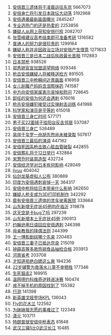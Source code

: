 1. [安倍晋三遗体将于凌晨运往东京](https://s.weibo.com//weibo?q=%23%E5%AE%89%E5%80%8D%E6%99%8B%E4%B8%89%E9%81%97%E4%BD%93%E5%B0%86%E4%BA%8E%E5%87%8C%E6%99%A8%E8%BF%90%E5%BE%80%E4%B8%9C%E4%BA%AC%23&Refer=top) 5667073
2. [安倍身亡将引发日本政坛大动荡](https://s.weibo.com//weibo?q=%23%E5%AE%89%E5%80%8D%E8%BA%AB%E4%BA%A1%E5%B0%86%E5%BC%95%E5%8F%91%E6%97%A5%E6%9C%AC%E6%94%BF%E5%9D%9B%E5%A4%A7%E5%8A%A8%E8%8D%A1%23&Refer=top) 3192968
3. [安倍遇袭最新画面曝光](https://s.weibo.com//weibo?q=%23%E5%AE%89%E5%80%8D%E9%81%87%E8%A2%AD%E6%9C%80%E6%96%B0%E7%94%BB%E9%9D%A2%E6%9B%9D%E5%85%89%23&Refer=top) 2845247
4. [专业选热门的还是热爱的](https://s.weibo.com//weibo?q=%23%E4%B8%93%E4%B8%9A%E9%80%89%E7%83%AD%E9%97%A8%E7%9A%84%E8%BF%98%E6%98%AF%E7%83%AD%E7%88%B1%E7%9A%84%23&Refer=top) 2253856
5. [嫌疑人从网上获知安倍行程](https://s.weibo.com//weibo?q=%23%E5%AB%8C%E7%96%91%E4%BA%BA%E4%BB%8E%E7%BD%91%E4%B8%8A%E8%8E%B7%E7%9F%A5%E5%AE%89%E5%80%8D%E8%A1%8C%E7%A8%8B%23&Refer=top) 2082707
6. [张雪峰建议高考结束即可准备考研](https://s.weibo.com//weibo?q=%23%E5%BC%A0%E9%9B%AA%E5%B3%B0%E5%BB%BA%E8%AE%AE%E9%AB%98%E8%80%83%E7%BB%93%E6%9D%9F%E5%8D%B3%E5%8F%AF%E5%87%86%E5%A4%87%E8%80%83%E7%A0%94%23&Refer=top) 1316582
7. [普通人的努力是很珍贵的](https://s.weibo.com//weibo?q=%23%E6%99%AE%E9%80%9A%E4%BA%BA%E7%9A%84%E5%8A%AA%E5%8A%9B%E6%98%AF%E5%BE%88%E7%8F%8D%E8%B4%B5%E7%9A%84%23&Refer=top) 1299164
8. [嫌疑人称并非因政治立场对安倍产生恨意](https://s.weibo.com//weibo?q=%23%E5%AB%8C%E7%96%91%E4%BA%BA%E7%A7%B0%E5%B9%B6%E9%9D%9E%E5%9B%A0%E6%94%BF%E6%B2%BB%E7%AB%8B%E5%9C%BA%E5%AF%B9%E5%AE%89%E5%80%8D%E4%BA%A7%E7%94%9F%E6%81%A8%E6%84%8F%23&Refer=top) 1271833
9. [安倍晋三是日本二战后执政最长首相](https://s.weibo.com//weibo?q=%23%E5%AE%89%E5%80%8D%E6%99%8B%E4%B8%89%E6%98%AF%E6%97%A5%E6%9C%AC%E4%BA%8C%E6%88%98%E5%90%8E%E6%89%A7%E6%94%BF%E6%9C%80%E9%95%BF%E9%A6%96%E7%9B%B8%23&Refer=top) 1112883
10. [日本禁枪](https://s.weibo.com//weibo?q=%23%E6%97%A5%E6%9C%AC%E7%A6%81%E6%9E%AA%23&Refer=top) 938526
11. [郑秀妍官宣加盟遥望网络](https://s.weibo.com//weibo?q=%23%E9%83%91%E7%A7%80%E5%A6%8D%E5%AE%98%E5%AE%A3%E5%8A%A0%E7%9B%9F%E9%81%A5%E6%9C%9B%E7%BD%91%E7%BB%9C%23&Refer=top) 929346
12. [枪击安倍嫌疑人将被移送检方](https://s.weibo.com//weibo?q=%23%E6%9E%AA%E5%87%BB%E5%AE%89%E5%80%8D%E5%AB%8C%E7%96%91%E4%BA%BA%E5%B0%86%E8%A2%AB%E7%A7%BB%E9%80%81%E6%A3%80%E6%96%B9%23&Refer=top) 891505
13. [安倍晋三中枪瞬间近景画面](https://s.weibo.com//weibo?q=%23%E5%AE%89%E5%80%8D%E6%99%8B%E4%B8%89%E4%B8%AD%E6%9E%AA%E7%9E%AC%E9%97%B4%E8%BF%91%E6%99%AF%E7%94%BB%E9%9D%A2%23&Refer=top) 816959
14. [女儿剖腹产妈妈含泪帮抹药](https://s.weibo.com//weibo?q=%23%E5%A5%B3%E5%84%BF%E5%89%96%E8%85%B9%E4%BA%A7%E5%A6%88%E5%A6%88%E5%90%AB%E6%B3%AA%E5%B8%AE%E6%8A%B9%E8%8D%AF%23&Refer=top) 741587
15. [中方向安倍家属表示哀悼和慰问](https://s.weibo.com//weibo?q=%23%E4%B8%AD%E6%96%B9%E5%90%91%E5%AE%89%E5%80%8D%E5%AE%B6%E5%B1%9E%E8%A1%A8%E7%A4%BA%E5%93%80%E6%82%BC%E5%92%8C%E6%85%B0%E9%97%AE%23&Refer=top) 728645
16. [卸任的安倍为何还会遇刺](https://s.weibo.com//weibo?q=%23%E5%8D%B8%E4%BB%BB%E7%9A%84%E5%AE%89%E5%80%8D%E4%B8%BA%E4%BD%95%E8%BF%98%E4%BC%9A%E9%81%87%E5%88%BA%23&Refer=top) 676016
17. [枪杀安倍嫌犯接受过实弹射击训练](https://s.weibo.com//weibo?q=%23%E6%9E%AA%E6%9D%80%E5%AE%89%E5%80%8D%E5%AB%8C%E7%8A%AF%E6%8E%A5%E5%8F%97%E8%BF%87%E5%AE%9E%E5%BC%B9%E5%B0%84%E5%87%BB%E8%AE%AD%E7%BB%83%23&Refer=top) 641998
18. [科学家和演员是平等的](https://s.weibo.com//weibo?q=%23%E7%A7%91%E5%AD%A6%E5%AE%B6%E5%92%8C%E6%BC%94%E5%91%98%E6%98%AF%E5%B9%B3%E7%AD%89%E7%9A%84%23&Refer=top) 615018
19. [安倍晋三身亡时间](https://s.weibo.com//weibo?q=%23%E5%AE%89%E5%80%8D%E6%99%8B%E4%B8%89%E8%BA%AB%E4%BA%A1%E6%97%B6%E9%97%B4%23&Refer=top) 577171
20. [男子买22面镜子挂阳台反击邻居](https://s.weibo.com//weibo?q=%23%E7%94%B7%E5%AD%90%E4%B9%B022%E9%9D%A2%E9%95%9C%E5%AD%90%E6%8C%82%E9%98%B3%E5%8F%B0%E5%8F%8D%E5%87%BB%E9%82%BB%E5%B1%85%23&Refer=top) 537087
21. [安倍晋三身亡](https://s.weibo.com//weibo?q=%23%E5%AE%89%E5%80%8D%E6%99%8B%E4%B8%89%E8%BA%AB%E4%BA%A1%23&Refer=top) 526489
22. [易烊千玺罗一舟胡先煦尚未被录取](https://s.weibo.com//weibo?q=%23%E6%98%93%E7%83%8A%E5%8D%83%E7%8E%BA%E7%BD%97%E4%B8%80%E8%88%9F%E8%83%A1%E5%85%88%E7%85%A6%E5%B0%9A%E6%9C%AA%E8%A2%AB%E5%BD%95%E5%8F%96%23&Refer=top) 507617
23. [安倍晋三最后的演讲](https://s.weibo.com//weibo?q=%23%E5%AE%89%E5%80%8D%E6%99%8B%E4%B8%89%E6%9C%80%E5%90%8E%E7%9A%84%E6%BC%94%E8%AE%B2%23&Refer=top) 447162
24. [安倍死因系枪击致心脏血管破裂](https://s.weibo.com//weibo?q=%23%E5%AE%89%E5%80%8D%E6%AD%BB%E5%9B%A0%E7%B3%BB%E6%9E%AA%E5%87%BB%E8%87%B4%E5%BF%83%E8%84%8F%E8%A1%80%E7%AE%A1%E7%A0%B4%E8%A3%82%23&Refer=top) 442855
25. [安倍葬礼将于12日举行](https://s.weibo.com//weibo?q=%23%E5%AE%89%E5%80%8D%E8%91%AC%E7%A4%BC%E5%B0%86%E4%BA%8E12%E6%97%A5%E4%B8%BE%E8%A1%8C%23&Refer=top) 432884
26. [宋慧乔时装周造型](https://s.weibo.com//weibo?q=%23%E5%AE%8B%E6%85%A7%E4%B9%94%E6%97%B6%E8%A3%85%E5%91%A8%E9%80%A0%E5%9E%8B%23&Refer=top) 432724
27. [安倍经济学对日本有何影响](https://s.weibo.com//weibo?q=%23%E5%AE%89%E5%80%8D%E7%BB%8F%E6%B5%8E%E5%AD%A6%E5%AF%B9%E6%97%A5%E6%9C%AC%E6%9C%89%E4%BD%95%E5%BD%B1%E5%93%8D%23&Refer=top) 428049
28. [liyuu](https://s.weibo.com//weibo?q=liyuu&Refer=top) 404042
29. [仙剑龙葵虚拟人公布](https://s.weibo.com//weibo?q=%23%E4%BB%99%E5%89%91%E9%BE%99%E8%91%B5%E8%99%9A%E6%8B%9F%E4%BA%BA%E5%85%AC%E5%B8%83%23&Refer=top) 380889
30. [印度为安倍遇刺哀悼一天](https://s.weibo.com//weibo?q=%23%E5%8D%B0%E5%BA%A6%E4%B8%BA%E5%AE%89%E5%80%8D%E9%81%87%E5%88%BA%E5%93%80%E6%82%BC%E4%B8%80%E5%A4%A9%23&Refer=top) 364317
31. [安倍中枪将给日本带来什么影响](https://s.weibo.com//weibo?q=%23%E5%AE%89%E5%80%8D%E4%B8%AD%E6%9E%AA%E5%B0%86%E7%BB%99%E6%97%A5%E6%9C%AC%E5%B8%A6%E6%9D%A5%E4%BB%80%E4%B9%88%E5%BD%B1%E5%93%8D%23&Refer=top) 362650
32. [嫌疑人枪支或为3D打印机制作](https://s.weibo.com//weibo?q=%23%E5%AB%8C%E7%96%91%E4%BA%BA%E6%9E%AA%E6%94%AF%E6%88%96%E4%B8%BA3D%E6%89%93%E5%8D%B0%E6%9C%BA%E5%88%B6%E4%BD%9C%23&Refer=top) 342292
33. [载有安倍晋三遗体的灵车驶离医院](https://s.weibo.com//weibo?q=%23%E8%BD%BD%E6%9C%89%E5%AE%89%E5%80%8D%E6%99%8B%E4%B8%89%E9%81%97%E4%BD%93%E7%9A%84%E7%81%B5%E8%BD%A6%E9%A9%B6%E7%A6%BB%E5%8C%BB%E9%99%A2%23&Refer=top) 333664
34. [山东新增无症状45例均在临沂](https://s.weibo.com//weibo?q=%23%E5%B1%B1%E4%B8%9C%E6%96%B0%E5%A2%9E%E6%97%A0%E7%97%87%E7%8A%B645%E4%BE%8B%E5%9D%87%E5%9C%A8%E4%B8%B4%E6%B2%82%23&Refer=top) 319878
35. [这天空是卡bug了吗](https://s.weibo.com//weibo?q=%23%E8%BF%99%E5%A4%A9%E7%A9%BA%E6%98%AF%E5%8D%A1bug%E4%BA%86%E5%90%97%23&Refer=top) 297239
36. [山东新增本土无症状45例](https://s.weibo.com//weibo?q=%23%E5%B1%B1%E4%B8%9C%E6%96%B0%E5%A2%9E%E6%9C%AC%E5%9C%9F%E6%97%A0%E7%97%87%E7%8A%B645%E4%BE%8B%23&Refer=top) 290913
37. [约翰逊用日语回应安倍遇刺](https://s.weibo.com//weibo?q=%23%E7%BA%A6%E7%BF%B0%E9%80%8A%E7%94%A8%E6%97%A5%E8%AF%AD%E5%9B%9E%E5%BA%94%E5%AE%89%E5%80%8D%E9%81%87%E5%88%BA%23&Refer=top) 246398
38. [母亲教我的择偶法则](https://s.weibo.com//weibo?q=%23%E6%AF%8D%E4%BA%B2%E6%95%99%E6%88%91%E7%9A%84%E6%8B%A9%E5%81%B6%E6%B3%95%E5%88%99%23&Refer=top) 244399
39. [王一博影剧综哪个先来](https://s.weibo.com//weibo?q=%23%E7%8E%8B%E4%B8%80%E5%8D%9A%E5%BD%B1%E5%89%A7%E7%BB%BC%E5%93%AA%E4%B8%AA%E5%85%88%E6%9D%A5%23&Refer=top) 220483
40. [安倍晋三妻子已抵达奈良](https://s.weibo.com//weibo?q=%23%E5%AE%89%E5%80%8D%E6%99%8B%E4%B8%89%E5%A6%BB%E5%AD%90%E5%B7%B2%E6%8A%B5%E8%BE%BE%E5%A5%88%E8%89%AF%23&Refer=top) 215019
41. [钟薛高等多款热销食品抽检合格](https://s.weibo.com//weibo?q=%23%E9%92%9F%E8%96%9B%E9%AB%98%E7%AD%89%E5%A4%9A%E6%AC%BE%E7%83%AD%E9%94%80%E9%A3%9F%E5%93%81%E6%8A%BD%E6%A3%80%E5%90%88%E6%A0%BC%23&Refer=top) 203913
42. [河南省考](https://s.weibo.com//weibo?q=%E6%B2%B3%E5%8D%97%E7%9C%81%E8%80%83&Refer=top) 203708
43. [才知道拒绝白嫖这么爽](https://s.weibo.com//weibo?q=%23%E6%89%8D%E7%9F%A5%E9%81%93%E6%8B%92%E7%BB%9D%E7%99%BD%E5%AB%96%E8%BF%99%E4%B9%88%E7%88%BD%23&Refer=top) 194236
44. [22岁辅警为救落水儿童不幸牺牲](https://s.weibo.com//weibo?q=%2322%E5%B2%81%E8%BE%85%E8%AD%A6%E4%B8%BA%E6%95%91%E8%90%BD%E6%B0%B4%E5%84%BF%E7%AB%A5%E4%B8%8D%E5%B9%B8%E7%89%BA%E7%89%B2%23&Refer=top) 177346
45. [生死狙击2](https://s.weibo.com//weibo?q=%23%E7%94%9F%E6%AD%BB%E7%8B%99%E5%87%BB2%23&Refer=top) 169915
46. [温网德约科维奇逆转进决赛](https://s.weibo.com//weibo?q=%23%E6%B8%A9%E7%BD%91%E5%BE%B7%E7%BA%A6%E7%A7%91%E7%BB%B4%E5%A5%87%E9%80%86%E8%BD%AC%E8%BF%9B%E5%86%B3%E8%B5%9B%23&Refer=top) 160474
47. [戒不掉手机的原因找到了](https://s.weibo.com//weibo?q=%23%E6%88%92%E4%B8%8D%E6%8E%89%E6%89%8B%E6%9C%BA%E7%9A%84%E5%8E%9F%E5%9B%A0%E6%89%BE%E5%88%B0%E4%BA%86%23&Refer=top) 155382
48. [行测](https://s.weibo.com//weibo?q=%E8%A1%8C%E6%B5%8B&Refer=top) 141398
49. [新英雄戈娅登场KPL](https://s.weibo.com//weibo?q=%23%E6%96%B0%E8%8B%B1%E9%9B%84%E6%88%88%E5%A8%85%E7%99%BB%E5%9C%BAKPL%23&Refer=top) 136043
50. [Fly的花木兰](https://s.weibo.com//weibo?q=%23Fly%E7%9A%84%E8%8A%B1%E6%9C%A8%E5%85%B0%23&Refer=top) 122562
51. [为妹妹报志愿的事难过了](https://s.weibo.com//weibo?q=%23%E4%B8%BA%E5%A6%B9%E5%A6%B9%E6%8A%A5%E5%BF%97%E6%84%BF%E7%9A%84%E4%BA%8B%E9%9A%BE%E8%BF%87%E4%BA%86%23&Refer=top) 122349
52. [潇元](https://s.weibo.com//weibo?q=%E6%BD%87%E5%85%83&Refer=top) 103711
53. [特朗普就安倍中枪表态](https://s.weibo.com//weibo?q=%23%E7%89%B9%E6%9C%97%E6%99%AE%E5%B0%B1%E5%AE%89%E5%80%8D%E4%B8%AD%E6%9E%AA%E8%A1%A8%E6%80%81%23&Refer=top) 81848
54. [武汉三镇5比0武汉长江](https://s.weibo.com//weibo?q=%23%E6%AD%A6%E6%B1%89%E4%B8%89%E9%95%875%E6%AF%940%E6%AD%A6%E6%B1%89%E9%95%BF%E6%B1%9F%23&Refer=top) 10485
